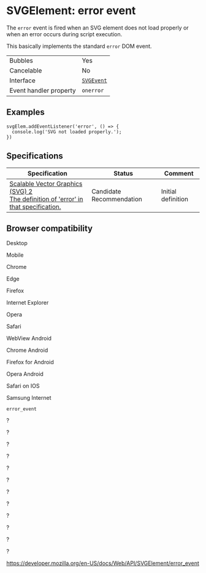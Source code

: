 SVGElement: error event
=======================

The `error` event is fired when an SVG element does not load properly or when an error occurs during script execution.

This basically implements the standard `error` DOM event.

<table><tbody><tr class="odd"><td>Bubbles</td><td>Yes</td></tr><tr class="even"><td>Cancelable</td><td>No</td></tr><tr class="odd"><td>Interface</td><td><a href="../svgevent"><code>SVGEvent</code></a></td></tr><tr class="even"><td>Event handler property</td><td><code>onerror</code></td></tr></tbody></table>

Examples
--------

    svgElem.addEventListener('error', () => {
      console.log('SVG not loaded properly.');
    })

Specifications
--------------

<table><thead><tr class="header"><th>Specification</th><th>Status</th><th>Comment</th></tr></thead><tbody><tr class="odd"><td><a href="https://svgwg.org/svg2-draft/single-page.html#interact-ErrorEvent">Scalable Vector Graphics (SVG) 2<br />
<span class="small">The definition of 'error' in that specification.</span></a></td><td><span class="spec-cr">Candidate Recommendation</span></td><td>Initial definition</td></tr></tbody></table>

Browser compatibility
---------------------

Desktop

Mobile

Chrome

Edge

Firefox

Internet Explorer

Opera

Safari

WebView Android

Chrome Android

Firefox for Android

Opera Android

Safari on IOS

Samsung Internet

`error_event`

?

?

?

?

?

?

?

?

?

?

?

?

<a href="https://developer.mozilla.org/en-US/docs/Web/API/SVGElement/error_event" class="_attribution-link">https://developer.mozilla.org/en-US/docs/Web/API/SVGElement/error_event</a>
